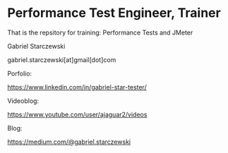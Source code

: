 # Performance Test Engineer, Trainer


That is the repsitory for training: Performance Tests and JMeter

Gabriel Starczewski

gabriel.starczewski[at]gmail[dot]com

Porfolio:

https://www.linkedin.com/in/gabriel-star-tester/

Videoblog:

https://www.youtube.com/user/ajaguar2/videos

Blog:

https://medium.com/@gabriel.starczewski



